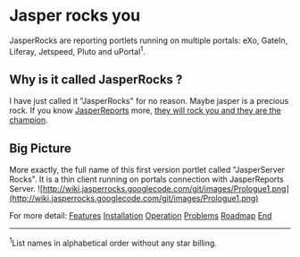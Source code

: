 # Jasper rocks you #
JasperRocks are reporting portlets running on multiple portals: eXo, GateIn, Liferay, Jetspeed, Pluto and uPortal<sup>1</sup>.

## Why is it called JasperRocks ? ##
I have just called it "JasperRocks" for no reason. Maybe jasper is a precious rock.
If you know [JasperReports](http://www.jaspersoft.com) more, [they will rock you and they are the champion](http://www.youtube.com/watch?v=zBUJztI884M).

## Big Picture ##
More exactly, the full name of this first version portlet called "JasperServer Rocks". It is a thin client running on portals connection with JasperReports Server.
![http://wiki.jasperrocks.googlecode.com/git/images/Prologue1.png](http://wiki.jasperrocks.googlecode.com/git/images/Prologue1.png)

For more detail:
[Features](Features.md)
[Installation](Installation.md)
[Operation](Operation.md)
[Problems](Problems.md)
[Roadmap](Roadmap.md)
[End](End.md)

---

<sup>1</sup>List names in alphabetical order without any star billing.
